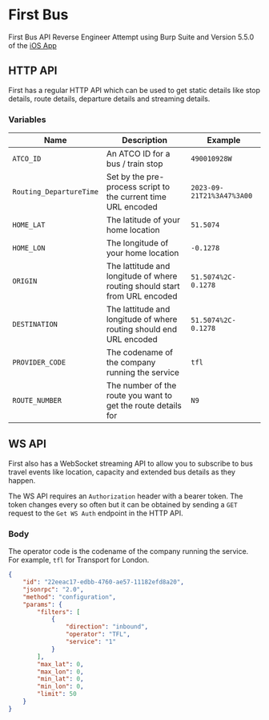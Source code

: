 # First Bus

First Bus API Reverse Engineer Attempt using Burp Suite and Version 5.5.0 of the [iOS App](https://apps.apple.com/gb/app/first-bus/id566586379)

## HTTP API

First has a regular HTTP API which can be used to get static details like stop details, route details, departure details and streaming details.

### Variables

| Name                    | Description                                                                | Example                   |
| ----------------------- | -------------------------------------------------------------------------- | ------------------------- |
| `ATCO_ID`               | An ATCO ID for a bus / train stop                                          | `490010928W`              |
| `Routing_DepartureTime` | Set by the pre-process script to the current time URL encoded              | `2023-09-21T21%3A47%3A00` |
| `HOME_LAT`              | The latitude of your home location                                         | `51.5074`                 |
| `HOME_LON`              | The longitude of your home location                                        | `-0.1278`                 |
| `ORIGIN`                | The lattitude and longitude of where routing should start from URL encoded | `51.5074%2C-0.1278`       |
| `DESTINATION`           | The lattitude and longitude of where routing should end URL encoded        | `51.5074%2C-0.1278`       |
| `PROVIDER_CODE`         | The codename of the company running the service                            | `tfl`                     |
| `ROUTE_NUMBER`          | The number of the route you want to get the route details for              | `N9`                      |

## WS API

First also has a WebSocket streaming API to allow you to subscribe to bus travel events like location, capacity and extended bus details as they happen.

The WS API requires an `Authorization` header with a bearer token. The token changes every so often but it can be obtained by sending a `GET` request to the `Get WS Auth` endpoint in the HTTP API.

### Body

The operator code is the codename of the company running the service. For example, `tfl` for Transport for London.

```json
{
	"id": "22eeac17-edbb-4760-ae57-11182efd8a20",
	"jsonrpc": "2.0",
	"method": "configuration",
	"params": {
		"filters": [
			{
				"direction": "inbound",
				"operator": "TFL",
				"service": "1"
			}
		],
		"max_lat": 0,
		"max_lon": 0,
		"min_lat": 0,
		"min_lon": 0,
		"limit": 50
	}
}
```
